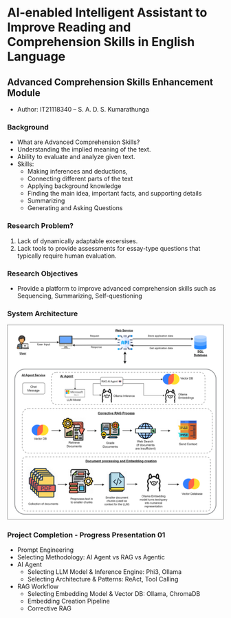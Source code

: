 # AI-enabled Intelligent Assistant to Improve Reading and Comprehension Skills in English Language

## Advanced Comprehension Skills Enhancement Module

* Author: IT21118340 – S. A. D. S. Kumarathunga

### Background

* What are Advanced Comprehension Skills?
* Understanding the implied meaning of the text.
* Ability to evaluate and analyze given text.
* Skills:
	* Making inferences and deductions,
	* Connecting different parts of the text
	* Applying background knowledge
	* Finding the main idea, important facts, and supporting details
	* Summarizing
	* Generating and Asking Questions
	
### Research Problem?

1. Lack of dynamically adaptable excersises.
2. Lack tools to provide assessments for essay-type questions that typically require human evaluation.

### Research Objectives

- Provide a platform to improve advanced comprehension skills such as Sequencing, Summarizing, Self-questioning 

### System Architecture
![System Architecture](https://github.com/IT21118340/RP24-25J-027/blob/master/Images/SysDia.png)

### Project Completion - Progress Presentation 01
- Prompt Engineering
- Selecting Methodology: AI Agent vs RAG vs Agentic
- AI Agent
	* Selecting LLM Model & Inference Engine: Phi3, Ollama
 	* Selecting Architecture & Patterns: ReAct, Tool Calling
- RAG Workflow
	* Selecting Embedding Model & Vector DB: Ollama, ChromaDB
 	* Embedding Creation Pipeline
 	* Corrective RAG
